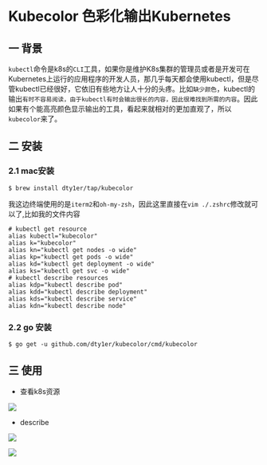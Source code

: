 # Kubecolor 色彩化输出Kubernetes

## 一 背景



`kubectl`命令是k8s的`CLI`工具，如果你是维护K8s集群的管理员或者是开发可在Kubernetes上运行的应用程序的开发人员，那几乎每天都会使用kubectl，但是尽管kubectl已经很好，它依旧有些地方让人十分的头疼。比如`缺少颜色`，kubectl的输出`有时不容易阅读，由于kubectl有时会输出很长的内容，因此很难找到所需的内容`。因此如果有个能高亮颜色显示输出的工具，看起来就相对的更加直观了，所以`kubecolor`来了。

## 二 安装

### 2.1 mac安装

```shell
$ brew install dty1er/tap/kubecolor
```

我这边终端使用的是`iterm2`和`oh-my-zsh`，因此这里直接在`vim ./.zshrc`修改就可以了,比如我的文件内容

```shell
# kubectl get resource
alias kubectl="kubecolor"
alias k="kubecolor"
alias kn="kubectl get nodes -o wide"
alias kp="kubectl get pods -o wide"
alias kd="kubectl get deployment -o wide"
alias ks="kubectl get svc -o wide"
# kubectl describe resources
alias kdp="kubectl describe pod"
alias kdd="kubectl describe deployment"
alias kds="kubectl describe service"
alias kdn="kubectl describe node"
```

### 2.2 go 安装

``` 
$ go get -u github.com/dty1er/kubecolor/cmd/kubecolor
```

## 三 使用

* 查看k8s资源

![](https://kaliarch-bucket-1251990360.cos.ap-beijing.myqcloud.com/blog_img/20211002202409.png)

* describe

![](https://kaliarch-bucket-1251990360.cos.ap-beijing.myqcloud.com/blog_img/20211002202457.png)

![](https://kaliarch-bucket-1251990360.cos.ap-beijing.myqcloud.com/blog_img/20211003194620.png)